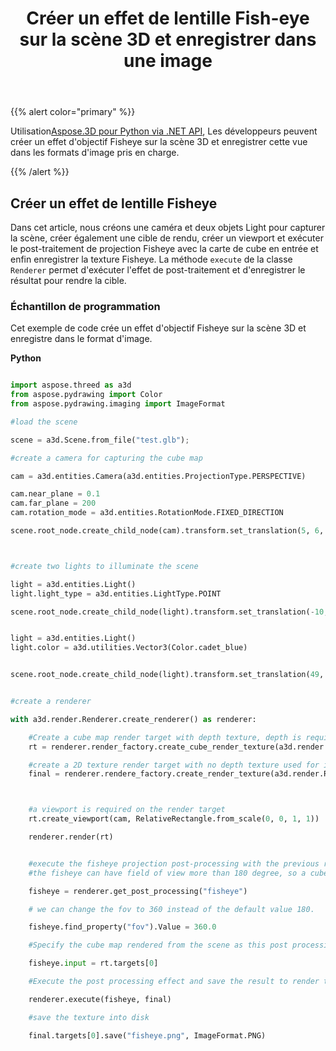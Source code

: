 ﻿---
title: Créer un effet de lentille Fish-eye sur la scène 3D et enregistrer dans une image
type: docs
weight: 20
url: /fr/python-net/create-a-fisheye-lens-effect-on-3d-scene-and-save-in-an-image/
description: En utilisant Aspose.3D pour Python via .NET API, les développeurs peuvent créer un effet d'objectif Fisheye sur la scène 3D et enregistrer cette vue dans les formats d'image pris en charge.
---
{{% alert color="primary" %}}

Utilisation[Aspose.3D pour Python via .NET API](https:#products.aspose.com/3d/python-net/), Les développeurs peuvent créer un effet d'objectif Fisheye sur la scène 3D et enregistrer cette vue dans les formats d'image pris en charge.

{{% /alert %}}
## **Créer un effet de lentille Fisheye**
Dans cet article, nous créons une caméra et deux objets Light pour capturer la scène, créer également une cible de rendu, créer un viewport et exécuter le post-traitement de projection Fisheye avec la carte de cube en entrée et enfin enregistrer la texture Fisheye. La méthode `execute` de la classe `Renderer` permet d'exécuter l'effet de post-traitement et d'enregistrer le résultat pour rendre la cible.
### **Échantillon de programmation**
Cet exemple de code crée un effet d'objectif Fisheye sur la scène 3D et enregistre dans le format d'image.

**Python**


```py

import aspose.threed as a3d
from aspose.pydrawing import Color
from aspose.pydrawing.imaging import ImageFormat

#load the scene

scene = a3d.Scene.from_file("test.glb");

#create a camera for capturing the cube map

cam = a3d.entities.Camera(a3d.entities.ProjectionType.PERSPECTIVE)

cam.near_plane = 0.1
cam.far_plane = 200
cam.rotation_mode = a3d.entities.RotationMode.FIXED_DIRECTION

scene.root_node.create_child_node(cam).transform.set_translation(5, 6, 0)



#create two lights to illuminate the scene

light = a3d.entities.Light()
light.light_type = a3d.entities.LightType.POINT

scene.root_node.create_child_node(light).transform.set_translation(-10, 7, -10)


light = a3d.entities.Light()
light.color = a3d.utilities.Vector3(Color.cadet_blue)


scene.root_node.create_child_node(light).transform.set_translation(49, 0, 49)


#create a renderer

with a3d.render.Renderer.create_renderer() as renderer:

    #Create a cube map render target with depth texture, depth is required when rendering a scene.
    rt = renderer.render_factory.create_cube_render_texture(a3d.render.RenderParameters(False), 512, 512)

    #create a 2D texture render target with no depth texture used for image processing
    final = renderer.rendere_factory.create_render_texture(a3d.render.RenderParameters(False, 32, 0, 0), 1024, 1024)



    #a viewport is required on the render target
    rt.create_viewport(cam, RelativeRectangle.from_scale(0, 0, 1, 1))

    renderer.render(rt)


    #execute the fisheye projection post-processing with the previous rendered cube map as input
    #the fisheye can have field of view more than 180 degree, so a cube map with all direction is required.

    fisheye = renderer.get_post_processing("fisheye")

    # we can change the fov to 360 instead of the default value 180.

    fisheye.find_property("fov").Value = 360.0

    #Specify the cube map rendered from the scene as this post processing's input

    fisheye.input = rt.targets[0]

    #Execute the post processing effect and save the result to render target final

    renderer.execute(fisheye, final)

    #save the texture into disk

    final.targets[0].save("fisheye.png", ImageFormat.PNG)


```
